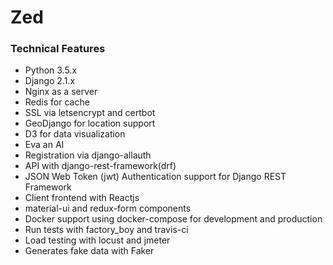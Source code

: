 # Zed

### Technical Features
* Python 3.5.x
* Django 2.1.x
* Nginx as a server
* Redis for cache
* SSL via letsencrypt and certbot
* GeoDjango for location support
* D3 for data visualization
* Eva an AI
* Registration via django-allauth
* API with django-rest-framework(drf)
* JSON Web Token (jwt) Authentication support for Django REST Framework
* Client frontend with Reactjs
* material-ui and redux-form components
* Docker support using docker-compose for development and production
* Run tests with factory_boy and travis-ci
* Load testing with locust and jmeter
* Generates fake data with Faker